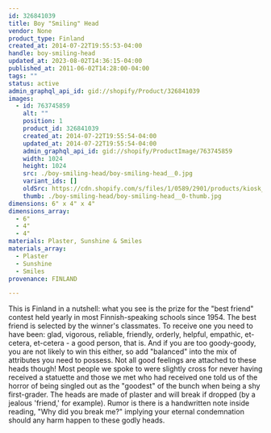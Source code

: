 ```yaml
---
id: 326841039
title: Boy "Smiling" Head
vendor: None
product_type: Finland
created_at: 2014-07-22T19:55:53-04:00
handle: boy-smiling-head
updated_at: 2023-08-02T14:36:15-04:00
published_at: 2011-06-02T14:28:00-04:00
tags: ""
status: active
admin_graphql_api_id: gid://shopify/Product/326841039
images:
  - id: 763745859
    alt: ""
    position: 1
    product_id: 326841039
    created_at: 2014-07-22T19:55:54-04:00
    updated_at: 2014-07-22T19:55:54-04:00
    admin_graphql_api_id: gid://shopify/ProductImage/763745859
    width: 1024
    height: 1024
    src: ./boy-smiling-head/boy-smiling-head__0.jpg
    variant_ids: []
    oldSrc: https://cdn.shopify.com/s/files/1/0589/2901/products/kiosk_fi_boyhead.jpeg?v=1406073354
    thumb: ./boy-smiling-head/boy-smiling-head__0-thumb.jpg
dimensions: 6" x 4" x 4"
dimensions_array:
  - 6"
  - 4"
  - 4"
materials: Plaster, Sunshine & Smiles
materials_array:
  - Plaster
  - Sunshine
  - Smiles
provenance: FINLAND

---
```


This is Finland in a nutshell: what you see is the prize for the "best friend" contest held yearly in most Finnish-speaking schools since 1954. The best friend is selected by the winner's classmates. To receive one you need to have been: glad, vigorous, reliable, friendly, orderly, helpful, empathic, et-cetera, et-cetera - a good person, that is. And if you are too goody-goody, you are not likely to win this either, so add "balanced" into the mix of attributes you need to possess. Not all good feelings are attached to these heads though! Most people we spoke to were slightly cross for never having received a statuette and those we met who had received one told us of the horror of being singled out as the "goodest" of the bunch when being a shy first-grader. The heads are made of plaster and will break if dropped (by a jealous 'friend,' for example). Rumor is there is a handwritten note inside reading, "Why did you break me?" implying your eternal condemnation should any harm happen to these godly heads.